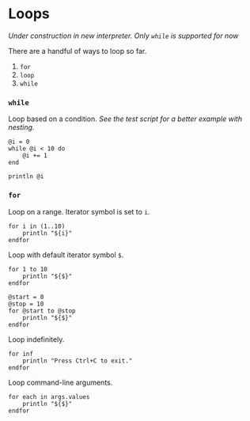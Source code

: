 # Loops

*Under construction in new interpreter. Only `while` is supported for now*

There are a handful of ways to loop so far.

1. `for`
2. `loop`
3. `while`

### `while`

Loop based on a condition. *See the test script for a better example with nesting.*
```
@i = 0
while @i < 10 do
    @i += 1
end

println @i
```

### `for`

Loop on a range. Iterator symbol is set to `i`.
```
for i in (1..10)
    println "${i}"
endfor
```

Loop with default iterator symbol `$`.
```
for 1 to 10
    println "${$}"
endfor

@start = 0
@stop = 10
for @start to @stop
    println "${$}"
endfor
```

Loop indefinitely.
```
for inf
    println "Press Ctrl+C to exit."
endfor
```

Loop command-line arguments.
```
for each in args.values
    println "${$}"
endfor
```

